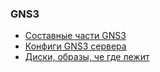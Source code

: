 ### GNS3

 - [Составные части GNS3](https://github.com/dhxgc/ls-la/blob/dev/gns3/%D0%9A%D0%BE%D0%BD%D1%84%D0%B8%D0%B3%D0%B8%2C%20%D0%BE%D0%BF%D0%B8%D1%81%D0%B0%D0%BD%D0%B8%D0%B5%20%D0%BA%D0%BE%D0%BC%D0%BF%D0%BE%D0%BD%D0%B5%D0%BD%D1%82%D0%BE%D0%B2.md#%D0%B8%D0%B7-%D1%87%D0%B5%D0%B3%D0%BE-%D1%81%D0%BE%D1%81%D1%82%D0%BE%D0%B8%D1%82-%D0%B8-%D1%81-%D1%87%D0%B5%D0%BC-%D0%B2%D0%B7%D0%B0%D0%B8%D0%BC%D0%BE%D0%B4%D0%B5%D0%B9%D1%81%D1%82%D0%B2%D1%83%D0%B5%D1%82)
 - [Конфиги GNS3 сервера](https://github.com/dhxgc/ls-la/blob/dev/gns3/%D0%9A%D0%BE%D0%BD%D1%84%D0%B8%D0%B3%D0%B8%2C%20%D0%BE%D0%BF%D0%B8%D1%81%D0%B0%D0%BD%D0%B8%D0%B5%20%D0%BA%D0%BE%D0%BC%D0%BF%D0%BE%D0%BD%D0%B5%D0%BD%D1%82%D0%BE%D0%B2.md#%D0%BA%D0%BE%D0%BD%D1%84%D0%B8%D0%B3%D0%B8)
 - [Диски, образы, че где лежит](https://github.com/dhxgc/ls-la/blob/dev/gns3/%D0%9A%D0%BE%D0%BD%D1%84%D0%B8%D0%B3%D0%B8%2C%20%D0%BE%D0%BF%D0%B8%D1%81%D0%B0%D0%BD%D0%B8%D0%B5%20%D0%BA%D0%BE%D0%BC%D0%BF%D0%BE%D0%BD%D0%B5%D0%BD%D1%82%D0%BE%D0%B2.md#%D0%B4%D0%B8%D1%81%D0%BA%D0%B8-%D0%BE%D0%B1%D1%80%D0%B0%D0%B7%D1%8B-%D0%BF%D1%83%D1%82%D0%B8-%D0%B8-%D1%87%D1%82%D0%BE-%D0%B4%D0%BB%D1%8F-%D1%87%D0%B5%D0%B3%D0%BE-%D0%BD%D1%83%D0%B6%D0%BD%D0%BE)
